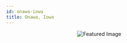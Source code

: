 ```yaml
---
id: onawa-iowa
title: Onawa, Iowa
---
```


<center><img src="https://i.travelapi.com/hotels/1000000/860000/855300/855256/6fbf0903_z.jpg" alt="Featured Image" /></center>

